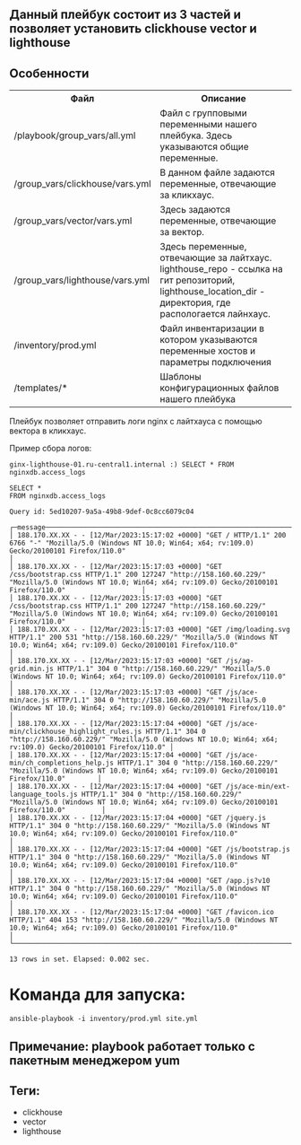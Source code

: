 ## Данный плейбук состоит из 3 частей и позволяет установить clickhouse  vector и lighthouse

## Особенности
<table>
	<tr>
	    <th>Файл</th>
	    <th>Описание</th>
	</tr >
	<tr >
	    <td>/playbook/group_vars/all.yml</td>
	    <td>Файл с групповыми переменными нашего плейбука. Здесь указываются общие переменные. </td>
	</tr>
	<tr>
	    <td>/group_vars/clickhouse/vars.yml</td>
	    <td>В данном файле задаются переменные, отвечающие за кликхаус. </td>
	</tr>
  	<tr >
	    <td>/group_vars/vector/vars.yml</td>
	    <td>Здесь задаются переменные, отвечающие за вектор. </td>
	</tr>
	<tr>
	    <td>/group_vars/lighthouse/vars.yml </td>
	    <td>Здесь переменные, отвечающие за лайтхаус. lighthouse_repo - ссылка на гит репозиторий, lighthouse_location_dir - директория, где распологается лайнхаус.  </td>
 	<tr>
	    <td>/inventory/prod.yml</td>
	    <td>Файл инвентаризации в котором указываются переменные хостов и параметры подключения  </td>
	</tr>
 	<tr>
	    <td>/templates/*</td>
	    <td>Шаблоны конфигурационных файлов нашего плейбука </td>
	</tr>
</table>


Плейбук позволяет отправить логи nginx c лайтхауса с помощью вектора в кликхаус.  

Пример сбора логов:  
```
ginx-lighthouse-01.ru-central1.internal :) SELECT * FROM nginxdb.access_logs

SELECT *
FROM nginxdb.access_logs

Query id: 5ed10207-9a5a-49b8-9def-0c8cc6079c04

┌─message────────────────────────────────────────────────────────────────────────────────────────────────────────────────────────────────────────────────────────────────────────────────────────────────────────────────────┐
│ 188.170.XX.XX - - [12/Mar/2023:15:17:02 +0000] "GET / HTTP/1.1" 200 6766 "-" "Mozilla/5.0 (Windows NT 10.0; Win64; x64; rv:109.0) Gecko/20100101 Firefox/110.0"                                                           │
│ 188.170.XX.XX - - [12/Mar/2023:15:17:03 +0000] "GET /css/bootstrap.css HTTP/1.1" 200 127247 "http://158.160.60.229/" "Mozilla/5.0 (Windows NT 10.0; Win64; x64; rv:109.0) Gecko/20100101 Firefox/110.0"                   │
│ 188.170.XX.XX - - [12/Mar/2023:15:17:03 +0000] "GET /css/bootstrap.css HTTP/1.1" 200 127247 "http://158.160.60.229/" "Mozilla/5.0 (Windows NT 10.0; Win64; x64; rv:109.0) Gecko/20100101 Firefox/110.0"                   │
│ 188.170.XX.XX - - [12/Mar/2023:15:17:03 +0000] "GET /img/loading.svg HTTP/1.1" 200 531 "http://158.160.60.229/" "Mozilla/5.0 (Windows NT 10.0; Win64; x64; rv:109.0) Gecko/20100101 Firefox/110.0"                        │
│ 188.170.XX.XX - - [12/Mar/2023:15:17:03 +0000] "GET /js/ag-grid.min.js HTTP/1.1" 304 0 "http://158.160.60.229/" "Mozilla/5.0 (Windows NT 10.0; Win64; x64; rv:109.0) Gecko/20100101 Firefox/110.0"                        │
│ 188.170.XX.XX - - [12/Mar/2023:15:17:03 +0000] "GET /js/ace-min/ace.js HTTP/1.1" 304 0 "http://158.160.60.229/" "Mozilla/5.0 (Windows NT 10.0; Win64; x64; rv:109.0) Gecko/20100101 Firefox/110.0"                        │
│ 188.170.XX.XX - - [12/Mar/2023:15:17:04 +0000] "GET /js/ace-min/clickhouse_highlight_rules.js HTTP/1.1" 304 0 "http://158.160.60.229/" "Mozilla/5.0 (Windows NT 10.0; Win64; x64; rv:109.0) Gecko/20100101 Firefox/110.0" │
│ 188.170.XX.XX - - [12/Mar/2023:15:17:04 +0000] "GET /js/ace-min/ch_completions_help.js HTTP/1.1" 304 0 "http://158.160.60.229/" "Mozilla/5.0 (Windows NT 10.0; Win64; x64; rv:109.0) Gecko/20100101 Firefox/110.0"        │
│ 188.170.XX.XX - - [12/Mar/2023:15:17:04 +0000] "GET /js/ace-min/ext-language_tools.js HTTP/1.1" 304 0 "http://158.160.60.229/" "Mozilla/5.0 (Windows NT 10.0; Win64; x64; rv:109.0) Gecko/20100101 Firefox/110.0"         │
│ 188.170.XX.XX - - [12/Mar/2023:15:17:04 +0000] "GET /jquery.js HTTP/1.1" 304 0 "http://158.160.60.229/" "Mozilla/5.0 (Windows NT 10.0; Win64; x64; rv:109.0) Gecko/20100101 Firefox/110.0"                                │
│ 188.170.XX.XX - - [12/Mar/2023:15:17:04 +0000] "GET /js/bootstrap.js HTTP/1.1" 304 0 "http://158.160.60.229/" "Mozilla/5.0 (Windows NT 10.0; Win64; x64; rv:109.0) Gecko/20100101 Firefox/110.0"                          │
│ 188.170.XX.XX - - [12/Mar/2023:15:17:04 +0000] "GET /app.js?v10 HTTP/1.1" 304 0 "http://158.160.60.229/" "Mozilla/5.0 (Windows NT 10.0; Win64; x64; rv:109.0) Gecko/20100101 Firefox/110.0"                               │
│ 188.170.XX.XX - - [12/Mar/2023:15:17:04 +0000] "GET /favicon.ico HTTP/1.1" 404 153 "http://158.160.60.229/" "Mozilla/5.0 (Windows NT 10.0; Win64; x64; rv:109.0) Gecko/20100101 Firefox/110.0"                            │
└────────────────────────────────────────────────────────────────────────────────────────────────────────────────────────────────────────────────────────────────────────────────────────────────────────────────────────────┘

13 rows in set. Elapsed: 0.002 sec.

```
# Команда для запуска:  
```
ansible-playbook -i inventory/prod.yml site.yml
```

## Примечание: playbook работает только с пакетным менеджером yum  

## Теги:  
- clickhouse  
- vector  
- lighthouse  


